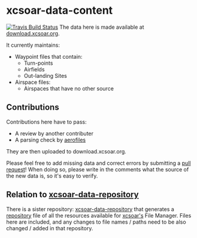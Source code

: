 # xcsoar-data-content

[![Travis Build Status](https://img.shields.io/travis/XCSoar/xcsoar-data-content/master.svg)](https://travis-ci.org/XCSoar/xcsoar-data-content)
The data here is made available at [download.xcsoar.org](http://download.xcsoar.org).

It currently maintains:
 * Waypoint files that contain:
   - Turn-points
   - Airfields
   - Out-landing Sites
 * Airspace files:
   - Airspaces that have no other source

## Contributions
Contributions here have to pass:
- A review by another contributer
- A parsing check by [aerofiles](https://github.com/Turbo87/aerofiles)

They are then uploaded to download.xcsoar.org.

Please feel free to add missing data and correct errors by submitting a [pull request](https://help.github.com/en/articles/creating-a-pull-request)! When doing so, please write in the comments what the source of the new data is, so it's easy to verify.

## Relation to [xcsoar-data-repository](https://github.com/XCSoar/xcsoar-data-repository)
There is a sister repository: [xcsoar-data-repository](https://github.com/XCSoar/xcsoar-data-repository) that generates a [repository](http://download.xcsoar.org/repository) file of all the resources available for [xcsoar's](https://xcsoar.org) File Manager.  Files here are included, and any changes to file names / paths need to be also changed / added in that repository.

